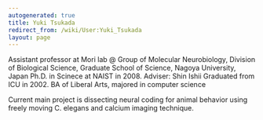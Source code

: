 ```yaml
---
autogenerated: true
title: Yuki Tsukada
redirect_from: /wiki/User:Yuki_Tsukada
layout: page
---
```


Assistant professor at Mori lab @ Group of Molecular Neurobiology,
Division of Biological Science, Graduate School of Science, Nagoya
University, Japan Ph.D. in Scinece at NAIST in 2008. Adviser: Shin Ishii
Graduated from ICU in 2002. BA of Liberal Arts, majored in computer
science

Current main project is dissecting neural coding for animal behavior
using freely moving C. elegans and calcium imaging technique.
